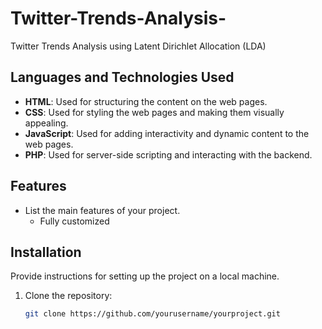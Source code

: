 # Twitter-Trends-Analysis-
Twitter Trends Analysis  using Latent Dirichlet Allocation (LDA)  

## Languages and Technologies Used

- **HTML**: Used for structuring the content on the web pages.
- **CSS**: Used for styling the web pages and making them visually appealing.
- **JavaScript**: Used for adding interactivity and dynamic content to the web pages.
- **PHP**: Used for server-side scripting and interacting with the backend.

## Features

- List the main features of your project.
  - Fully customized 

## Installation

Provide instructions for setting up the project on a local machine.

1. Clone the repository:
   ```bash
   git clone https://github.com/yourusername/yourproject.git
